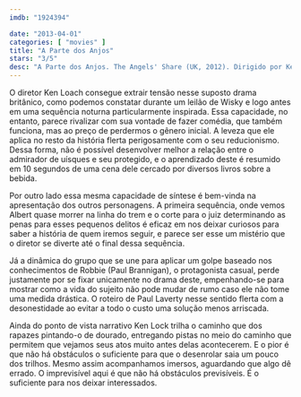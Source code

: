 ```yaml
---
imdb: "1924394"

date: "2013-04-01"
categories: [ "movies" ]
title: "A Parte dos Anjos"
stars: "3/5"
desc: "A Parte dos Anjos. The Angels' Share (UK, 2012). Dirigido por Ken Loach. Escrito por Paul Laverty. Com Paul Brannigan, Siobhan Reilly, John Henshaw, Gary Maitland, William Ruane, Jasmin Riggins, Scott Dymond, Scott Kyle, Neil Leiper."
---
```

O diretor Ken Loach consegue extrair tensão nesse suposto drama britânico, como podemos constatar durante um leilão de Wisky e logo antes em uma sequência noturna particularmente inspirada. Essa capacidade, no entanto, parece rivalizar com sua vontade de fazer comédia, que também funciona, mas ao preço de perdermos o gênero inicial. A leveza que ele aplica no resto da história flerta perigosamente com o seu reducionismo. Dessa forma, não é possível desenvolver melhor a relação entre o admirador de uísques e seu protegido, e o aprendizado deste é resumido em 10 segundos de uma cena dele cercado por diversos livros sobre a bebida.

Por outro lado essa mesma capacidade de síntese é bem-vinda na apresentação dos outros personagens. A primeira sequência, onde vemos Albert quase morrer na linha do trem e o corte para o juiz determinando as penas para esses pequenos delitos é eficaz em nos deixar curiosos para saber a história de quem iremos seguir, e parece ser esse um mistério que o diretor se diverte até o final dessa sequência.

Já a dinâmica do grupo que se une para aplicar um golpe baseado nos conhecimentos de Robbie (Paul Brannigan), o protagonista casual, perde justamente por se fixar unicamente no drama deste, empenhando-se para mostrar como a vida do sujeito não pode mudar de rumo caso ele não tome uma medida drástica. O roteiro de Paul Laverty nesse sentido flerta com a desonestidade ao evitar a todo o custo uma solução menos arriscada.

Ainda do ponto de vista narrativo Ken Lock trilha o caminho que dos rapazes pintando-o de dourado, entregando pistas no meio do caminho que permitem que vejamos seus atos muito antes delas acontecerem. E o pior é que não há obstáculos o suficiente para que o desenrolar saia um pouco dos trilhos. Mesmo assim acompanhamos imersos, aguardando que algo dê errado. O imprevisível aqui é que não há obstáculos previsíveis. É o suficiente para nos deixar interessados.

